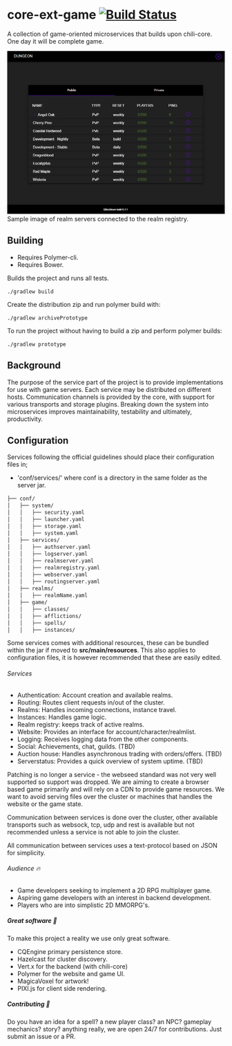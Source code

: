 # core-ext-game [![Build Status](https://travis-ci.org/codingchili/chili-game-ext.svg?branch=master)](https://travis-ci.org/codingchili/chili-game-ext)

A collection of game-oriented microservices that builds upon chili-core. One day it will be complete game.

![realm-list.png](https://raw.githubusercontent.com/codingchili/chili-game-ext/master/realm-list.png)
Sample image of realm servers connected to the realm registry.

## Building

- Requires Polymer-cli.
- Requires Bower.

Builds the project and runs all tests.
```
./gradlew build
```

Create the distribution zip and run polymer build with:
```
./gradlew archivePrototype
```

To run the project without having to build a zip and perform polymer builds:
```
./gradlew prototype
```

## Background
The purpose of the service part of the project is to provide implementations for use with game servers. Each service may be distributed on different hosts. Communication channels is provided by the core, with support for various transports and storage plugins. Breaking down the system into microservices improves maintainability, testability and ultimately, productivity.

## Configuration
Services following the official guidelines should place their configuration files in;
- 'conf/services/' 
where conf is a directory in the same folder as the server jar.
```
├── conf/
│   ├── system/
│   │   ├── security.yaml
│   │   ├── launcher.yaml
│   │   ├── storage.yaml
│   │   ├── system.yaml
│   ├── services/
│   │   ├── authserver.yaml
│   │   ├── logserver.yaml
│   │   ├── realmserver.yaml
│   │   ├── realmregistry.yaml
│   │   ├── webserver.yaml
│   │   ├── routingserver.yaml
│   ├── realms/
│   │   ├── realmName.yaml
│   ├── game/
│   │   ├── classes/
│   │   ├── afflictions/
│   │   ├── spells/
│   │   ├── instances/
```
Some services comes with additional resources, these can be bundled within the jar if moved to **src/main/resources**. This also applies to configuration files, it is however recommended that these are easily edited. 

###### Services
* Authentication: Account creation and available realms.
* Routing: Routes client requests in/out of the cluster.
* Realms: Handles incoming connections, instance travel.
 * Instances: Handles game logic.
* Realm registry: keeps track of active realms. 
* Website: Provides an interface for account/character/realmlist.
* Logging: Receives logging data from the other components.
* Social: Achievements, chat, guilds. (TBD)
* Auction house: Handles asynchronous trading with orders/offers. (TBD)
* Serverstatus: Provides a quick overview of system uptime. (TBD)

Patching is no longer a service - the webseed standard was not very well supported so support was dropped. We are aiming to create a browser based game primarily and will rely on a CDN to provide game resources. We want to avoid serving files over the cluster or machines that handles the website or the game state.

Communication between services is done over the cluster, other available transports such as websock, tcp, udp and rest is available but not recommended unless a service is not able to join the cluster.

All communication between services uses a text-protocol based on JSON for simplicity.

###### Audience :fire:
* Game developers seeking to implement a 2D RPG multiplayer game.
* Aspiring game developers with an interest in backend development.
* Players who are into simplistic 2D MMORPG's.

##### Great software :blue_heart:
To make this project a reality we use only great software.

- CQEngine primary persistence store.
- Hazelcast for cluster discovery.
- Vert.x for the backend (with chili-core)
- Polymer for the website and game UI.
- MagicaVoxel for artwork!
- PIXI.js for client side rendering.

##### Contributing :purple_heart:
Do you have an idea for a spell? a new player class? an NPC? gameplay mechanics? story? anything really, we are open 24/7 for contributions. Just submit an issue or a PR.
